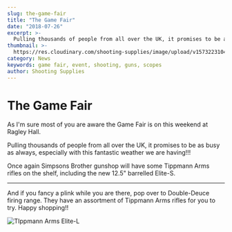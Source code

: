 ```yaml
---
slug: the-game-fair
title: "The Game Fair"
date: "2018-07-26"
excerpt: >-
  Pulling thousands of people from all over the UK, it promises to be as busy as always, especially with this fantastic weather we are having!!!
thumbnail: >-
  https://res.cloudinary.com/shooting-supplies/image/upload/v1573223104/logos/the-game-fair-logo.webp
category: News
keywords: game fair, event, shooting, guns, scopes
author: Shooting Supplies
---
```


# **The Game Fair**

As I'm sure most of you are aware the Game Fair is on this weekend at Ragley Hall.

Pulling thousands of people from all over the UK, it promises to be as busy as always, especially with this fantastic weather we are having!!!

Once again Simpsons Brother gunshop will have some Tippmann Arms rifles on the shelf, including the new 12.5" barrelled Elite-S.

---

And if you fancy a plink while you are there, pop over to Double-Deuce firing range. They have an assortment of Tippmann Arms rifles for you to try. Happy shopping!!

![TIppmann Arms Elite-L](https://res.cloudinary.com/shooting-supplies/image/upload/v1573223057/guns/Tippmann-Arms-Image-1-from-their-Website.webp)

